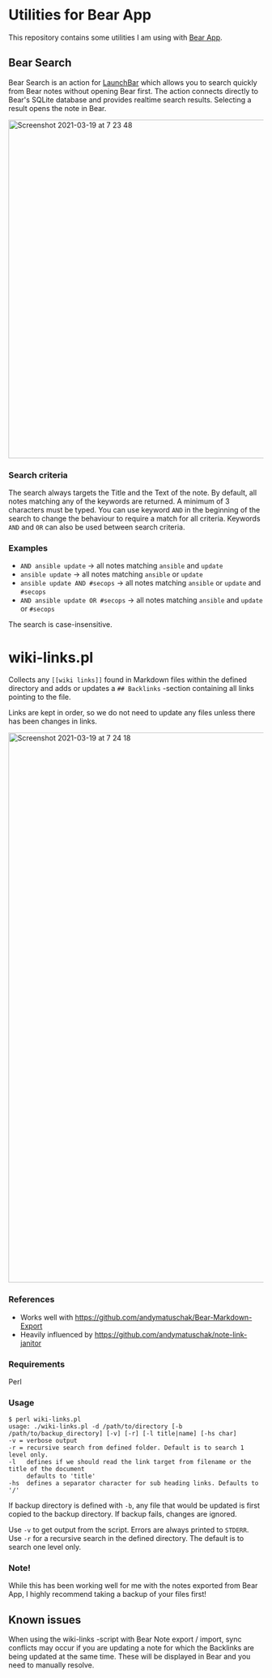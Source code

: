 # Utilities for Bear App
This repository contains some utilities I am using with [Bear App](https://bear.app).

## Bear Search
Bear Search is an action for [LaunchBar](https://www.obdev.at/products/launchbar/index.html) which allows you to search quickly from Bear notes without opening Bear first.
The action connects directly to Bear's SQLite database and provides realtime search results. Selecting a result opens the note in Bear.

<img width="668" alt="Screenshot 2021-03-19 at 7 23 48" src="https://user-images.githubusercontent.com/12680397/111735163-39b29e80-8884-11eb-8970-cfa474e869b6.png">

### Search criteria
The search always targets the Title and the Text of the note. By default, all notes matching any of the keywords are returned. A minimum of 3 characters must be typed.
You can use keyword `AND` in the beginning of the search to change the behaviour to require a match for all criteria. Keywords `AND` and `OR` can also be used between search criteria.

### Examples
- `AND ansible update` -> all notes matching `ansible` and `update`
- `ansible update` -> all notes matching `ansible` or `update`
- `ansible update AND #secops` -> all notes matching `ansible` or `update` and `#secops`
- `AND ansible update OR #secops` -> all notes matching `ansible` and `update` or `#secops`

The search is case-insensitive.

# wiki-links.pl
Collects any `[[wiki links]]` found in Markdown files within the defined directory and adds or updates a `## Backlinks` -section containing all links pointing to the file.

Links are kept in order, so we do not need to update any files unless there has been changes in links.

<img width="1085" alt="Screenshot 2021-03-19 at 7 24 18" src="https://user-images.githubusercontent.com/12680397/111735182-433c0680-8884-11eb-8db4-df7d30181a7c.png">

### References
- Works well with https://github.com/andymatuschak/Bear-Markdown-Export
- Heavily influenced by https://github.com/andymatuschak/note-link-janitor

### Requirements
Perl

### Usage
```
$ perl wiki-links.pl
usage: ./wiki-links.pl -d /path/to/directory [-b /path/to/backup_directory] [-v] [-r] [-l title|name] [-hs char]
-v = verbose output
-r = recursive search from defined folder. Default is to search 1 level only.
-l   defines if we should read the link target from filename or the title of the document
     defaults to 'title'
-hs  defines a separator character for sub heading links. Defaults to '/'
```

If backup directory is defined with `-b`, any file that would be updated is first copied to the backup directory. If backup fails, changes are ignored.

Use `-v` to get output from the script. Errors are always printed to `STDERR`.  
Use `-r` for a recursive search in the defined directory. The default is to search one level only.

### Note!
While this has been working well for me with the notes exported from Bear App, I highly recommend taking a backup of your files first!

## Known issues
When using the wiki-links -script with Bear Note export / import, sync conflicts may occur if you are updating a note for which the Backlinks are being updated at the same time.
These will be displayed in Bear and you need to manually resolve.
